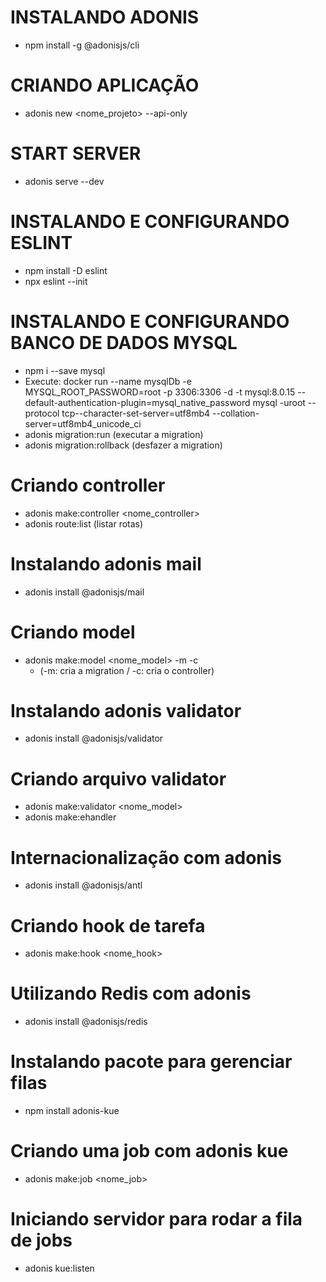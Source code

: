 # INSTALANDO ADONIS

- npm install -g @adonisjs/cli

# CRIANDO APLICAÇÃO

- adonis new <nome_projeto> --api-only

# START SERVER

- adonis serve --dev

# INSTALANDO E CONFIGURANDO ESLINT

- npm install -D eslint
- npx eslint --init

# INSTALANDO E CONFIGURANDO BANCO DE DADOS MYSQL

- npm i --save mysql
- Execute:
  docker run --name mysqlDb -e MYSQL_ROOT_PASSWORD=root -p 3306:3306 -d -t mysql:8.0.15 --default-authentication-plugin=mysql_native_password
  mysql -uroot --protocol tcp--character-set-server=utf8mb4 --collation-server=utf8mb4_unicode_ci
- adonis migration:run (executar a migration)
- adonis migration:rollback (desfazer a migration)

# Criando controller

- adonis make:controller <nome_controller>
- adonis route:list (listar rotas)

# Instalando adonis mail

- adonis install @adonisjs/mail

# Criando model

- adonis make:model <nome_model> -m -c
  - (-m: cria a migration / -c: cria o controller)

# Instalando adonis validator

- adonis install @adonisjs/validator

# Criando arquivo validator

- adonis make:validator <nome_model>
- adonis make:ehandler

# Internacionalização com adonis

- adonis install @adonisjs/antl

# Criando hook de tarefa

- adonis make:hook <nome_hook>

# Utilizando Redis com adonis

- adonis install @adonisjs/redis

# Instalando pacote para gerenciar filas

- npm install adonis-kue

# Criando uma job com adonis kue

- adonis make:job <nome_job>

# Iniciando servidor para rodar a fila de jobs

- adonis kue:listen
